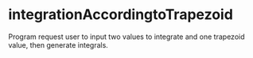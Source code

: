 # integrationAccordingtoTrapezoid
Program request user to input two values to integrate and one trapezoid value, then generate integrals.

